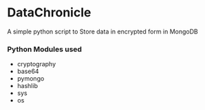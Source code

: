 # DataChronicle
A simple python script to Store data in encrypted form in MongoDB

### Python Modules used
- cryptography
- base64
- pymongo
- hashlib
- sys
- os
